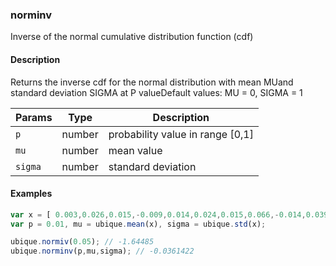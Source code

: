 ### norminv
Inverse of the normal cumulative distribution function (cdf)


#### Description

Returns the inverse cdf for the normal distribution with mean MUand standard deviation SIGMA at P valueDefault values: MU = 0, SIGMA = 1


|Params|Type|Description
|---------|----|-----------
|`p` | number |     probability value in range [0,1]
|`mu` | number |    mean value
|`sigma` | number | standard deviation


#### Examples

```js
var x = [ 0.003,0.026,0.015,-0.009,0.014,0.024,0.015,0.066,-0.014,0.039];
var p = 0.01, mu = ubique.mean(x), sigma = ubique.std(x);

ubique.normiv(0.05); // -1.64485
ubique.norminv(p,mu,sigma); // -0.0361422
```

